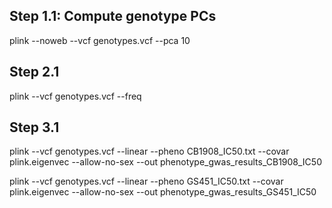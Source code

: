 ## Step 1.1: Compute genotype PCs ##

plink --noweb --vcf genotypes.vcf --pca 10

## Step 2.1 ##
plink --vcf genotypes.vcf --freq 

## Step 3.1 ##
plink --vcf genotypes.vcf --linear --pheno CB1908_IC50.txt --covar plink.eigenvec --allow-no-sex --out phenotype_gwas_results_CB1908_IC50

plink --vcf genotypes.vcf --linear --pheno GS451_IC50.txt --covar plink.eigenvec --allow-no-sex --out phenotype_gwas_results_GS451_IC50